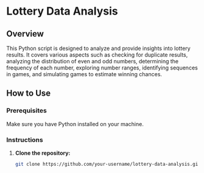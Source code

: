 # Lottery Data Analysis

## Overview

This Python script is designed to analyze and provide insights into lottery results. It covers various aspects such as checking for duplicate results, analyzing the distribution of even and odd numbers, determining the frequency of each number, exploring number ranges, identifying sequences in games, and simulating games to estimate winning chances.

## How to Use

### Prerequisites

Make sure you have Python installed on your machine.

### Instructions

1. **Clone the repository:**

   ```bash
   git clone https://github.com/your-username/lottery-data-analysis.git

